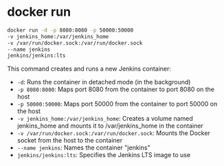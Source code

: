 

# docker run

```bash
docker run -d -p 8080:8080 -p 50000:50000
-v jenkins_home:/var/jenkins_home
-v /var/run/docker.sock:/var/run/docker.sock
--name jenkins
jenkins/jenkins:lts
```



This command creates and runs a new Jenkins container:

- `-d`: Runs the container in detached mode (in the background)
- `-p 8080:8080`: Maps port 8080 from the container to port 8080 on the host
- `-p 50000:50000`: Maps port 50000 from the container to port 50000 on the host
- `-v jenkins_home:/var/jenkins_home`: Creates a volume named jenkins_home and mounts it to /var/jenkins_home in the container
- `-v /var/run/docker.sock:/var/run/docker.sock`: Mounts the Docker socket from the host to the container
- `--name jenkins`: Names the container "jenkins"
- `jenkins/jenkins:lts`: Specifies the Jenkins LTS image to use
